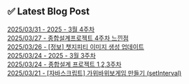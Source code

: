 

## ✅ Latest Blog Post

[2025/03/31 - 2025 - 3월 4주차](https://blog.naver.com/kwmingyu/223815747643?fromRss=true&trackingCode=rss) <br/>
[2025/03/27 - 종합설계프로젝트 4주차 느낀점](https://blog.naver.com/kwmingyu/223812070469?fromRss=true&trackingCode=rss) <br/>
[2025/03/26 - [정보] 챗지피티 이미지 생성 업데이트](https://blog.naver.com/kwmingyu/223810512004?fromRss=true&trackingCode=rss) <br/>
[2025/03/24 - 2025 - 3월 3주차](https://blog.naver.com/kwmingyu/223807962406?fromRss=true&trackingCode=rss) <br/>
[2025/03/24 - 종합설계 프로젝트 1,2,3주차](https://blog.naver.com/kwmingyu/223807933456?fromRss=true&trackingCode=rss) <br/>
[2025/03/21 - [자바스크립트] 가위바위보게임 만들기 (setInterval)](https://blog.naver.com/kwmingyu/223804989761?fromRss=true&trackingCode=rss) <br/>
